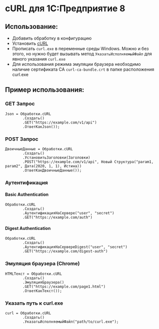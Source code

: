 # cURL для 1С:Предприятие 8

## Использование:

- Добавить обработку в конфигурацию
- Установить [cURL](https://curl.se/windows)
- Прописать `curl.exe` в переменные среды Windows. Можно и без этого, но нужно будет вызывать метод `УказатьИсполняемыйФайл` для явного указания `curl.exe`
- Для использования режима эмуляции браузера необходимо наличие сертификата CA `curl-ca-bundle.crt` в папке расположения curl.exe

## Пример использования:

### GET Запрос
```bsl
Json = Обработки.cURL
        .Создать()
        .GET("https://example.com/v1/api")
        .ОтветКакJson());
```

### POST Запрос
```bsl
ДвоичныеДанные = Обработки.cURL
        .Создать()
        .УстановитьЗаголовки(Заголовки)
        .POST("https://example.com/v1/api", Новый Структура("param1, param2", Дата(2020, 1, 1), Истина))
        .ОтветКакДвоичныеДанные());
```

### Аутентификация

#### Basic Authentication
```bsl
Обработки.cURL
        .Создать()
        .АутентификацияНаСервере("user", "secret")
        .GET("https://example.com/auth")
```

#### Digest Authentication
```bsl
Обработки.cURL
        .Создать()
        .АутентификацияНаСервереDigest("user", "secret")
        .GET("https://example.com/digest-auth")
```

### Эмуляция браузера (Chrome)
```bsl
HTMLТекст = Обработки.cURL
        .Создать()
        .ЭмуляцияБраузера()
        .GET("https://example.com/page1.html")
        .ОтветКакТекст());
```

### Указать путь к curl.exe
```bsl
curl = Обработки.cURL
        .Создать()
        .УказатьИсполняемыйФайл("path/to/curl.exe");
```
